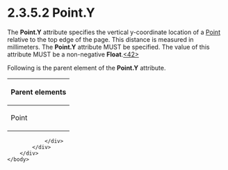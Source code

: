 <html dir="LTR" xmlns:mshelp="http://msdn.microsoft.com/mshelp" xmlns:ddue="http://ddue.schemas.microsoft.com/authoring/2003/5" xmlns:xlink="http://www.w3.org/1999/xlink" xmlns:tool="http://www.microsoft.com/tooltip">
    <head>
        <meta http-equiv="Content-Type" content="text/html; CHARSET=utf-8"></meta>
        <meta name="save" content="history"></meta>
        <title>2.3.5.2 Point.Y</title>
        <xml>
            <mshelp:toctitle title="2.3.5.2 Point.Y"></mshelp:toctitle>
            <mshelp:rltitle title="[MS-RGDI]: Point.Y"></mshelp:rltitle>
            <mshelp:keyword index="A" term="53083f14-fae8-42a3-bcfe-7c0d1dc468e5"></mshelp:keyword>
            <mshelp:attr name="DCSext.ContentType" value="open specification"></mshelp:attr>
            <mshelp:attr name="AssetID" value="53083f14-fae8-42a3-bcfe-7c0d1dc468e5"></mshelp:attr>
            <mshelp:attr name="TopicType" value="kbRef"></mshelp:attr>
            <mshelp:attr name="DCSext.Title" value="[MS-RGDI]: Point.Y" />
        </xml>
    </head>
    <body>
        <div id="header">
            <h1 class="heading">2.3.5.2 Point.Y</h1>
        </div>
        <div id="mainSection">
            <div id="mainBody">
                <div id="allHistory" class="saveHistory"></div>
                <div id="sectionSection0" class="section" name="collapseableSection">
                    

<p>The <b>Point.Y</b> attribute specifies the vertical
y-coordinate location of a <a href="d4cf77d9-cb9c-4ce1-b25e-7e38923220d4.htm">Point</a>
relative to the top edge of the page. This distance is measured in millimeters.
The <b>Point.Y</b> attribute MUST be specified. The value of this attribute
MUST be a non-negative <b>Float</b>.<a id="Appendix_A_Target_42"></a><a href="5f16d945-e8a0-4cc3-9547-1c8f3e568219.htm#Appendix_A_42" aria-label="Product behavior note 42">&lt;42&gt;</a></p>

<p>Following is the parent element of the <b>Point.Y</b>
attribute.</p>

<table>
 <thead>
  <tr>
   <th>
   <p>Parent elements</p>
   </th>
  </tr>
 </thead>
 <tr>
  <td>
  <p>Point</p>
  </td>
 </tr>
</table>

<p> </p>


                </div>
            </div>
        </div>
    </body>
</html>